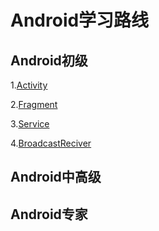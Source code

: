 # Android学习路线

## Android初级

1.[Activity](10001-Activity.md)

2.[Fragment](10002-Fragment.md)

3.[Service](10003-Service.md)

4.[BroadcastReciver](10004-BroadcastReciver.md)




## Android中高级

## Android专家